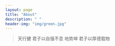 ```yaml
---
layout: page
title: "About"
description: " "
header-img: "img/green.jpg"
---
```

>天行健 君子以自强不息
>地势坤 君子以厚德载物